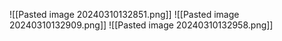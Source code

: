 ![[Pasted image 20240310132851.png]]
![[Pasted image 20240310132909.png]]
![[Pasted image 20240310132958.png]]